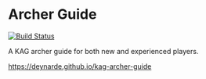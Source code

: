 # Archer Guide

[![Build Status](https://travis-ci.com/deynarde/kag-archer-guide.svg?branch=master)](https://travis-ci.com/deynarde/kag-archer-guide)

A KAG archer guide for both new and experienced players.

https://deynarde.github.io/kag-archer-guide

